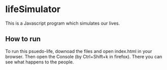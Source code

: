 # lifeSimulator
This is a Javascript program which simulates our lives. 
## How to run
To run this psuedo-life, downoad the files and open index.html in your browser. Then open the Console (by Ctrl+Shift+k in firefox). There you can see what happens to the people.
